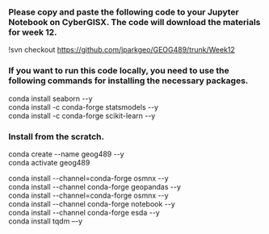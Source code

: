 ### Please copy and paste the following code to your Jupyter Notebook on CyberGISX. The code will download the materials for week 12.

!svn checkout https://github.com/jparkgeo/GEOG489/trunk/Week12

### If you want to run this code locally, you need to use the following commands for installing the necessary packages.

conda install seaborn --y <br>
conda install -c conda-forge statsmodels --y <br>
conda install -c conda-forge scikit-learn --y <br>

### Install from the scratch.

conda create --name geog489 --y <br>
conda activate geog489 <br>

conda install --channel=conda-forge osmnx --y <br>
conda install --channel conda-forge geopandas --y <br>
conda install --channel=conda-forge osmnx --y <br>
conda install --channel conda-forge notebook --y <br>
conda install --channel conda-forge esda --y <br>
conda install tqdm –-y <br>
